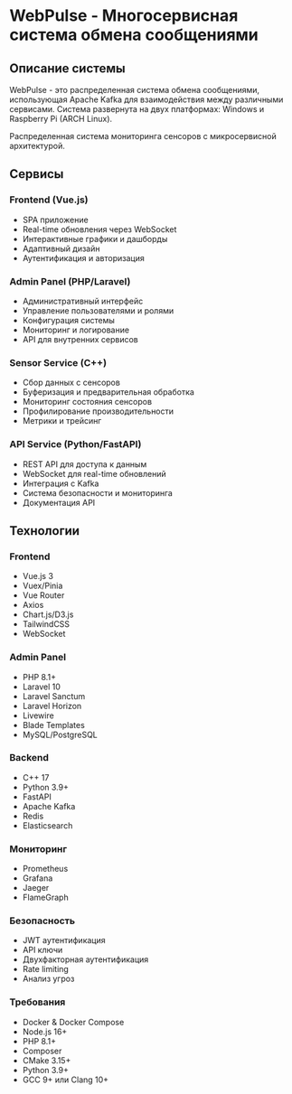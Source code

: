 # WebPulse - Многосервисная система обмена сообщениями

## Описание системы
WebPulse - это распределенная система обмена сообщениями, использующая Apache Kafka для взаимодействия между различными сервисами. Система развернута на двух платформах: Windows и Raspberry Pi (ARCH Linux).

Распределенная система мониторинга сенсоров с микросервисной архитектурой.

## Сервисы

### Frontend (Vue.js)
- SPA приложение
- Real-time обновления через WebSocket
- Интерактивные графики и дашборды
- Адаптивный дизайн
- Аутентификация и авторизация

### Admin Panel (PHP/Laravel)
- Административный интерфейс
- Управление пользователями и ролями
- Конфигурация системы
- Мониторинг и логирование
- API для внутренних сервисов

### Sensor Service (C++)
- Сбор данных с сенсоров
- Буферизация и предварительная обработка
- Мониторинг состояния сенсоров
- Профилирование производительности
- Метрики и трейсинг

### API Service (Python/FastAPI) 
- REST API для доступа к данным
- WebSocket для real-time обновлений
- Интеграция с Kafka
- Система безопасности и мониторинга
- Документация API

## Технологии

### Frontend
- Vue.js 3
- Vuex/Pinia
- Vue Router
- Axios
- Chart.js/D3.js
- TailwindCSS
- WebSocket

### Admin Panel
- PHP 8.1+
- Laravel 10
- Laravel Sanctum
- Laravel Horizon
- Livewire
- Blade Templates
- MySQL/PostgreSQL

### Backend
- C++ 17
- Python 3.9+
- FastAPI
- Apache Kafka
- Redis
- Elasticsearch

### Мониторинг
- Prometheus
- Grafana 
- Jaeger
- FlameGraph

### Безопасность
- JWT аутентификация
- API ключи
- Двухфакторная аутентификация
- Rate limiting
- Анализ угроз

### Требования
- Docker & Docker Compose
- Node.js 16+
- PHP 8.1+
- Composer
- CMake 3.15+
- Python 3.9+
- GCC 9+ или Clang 10+
